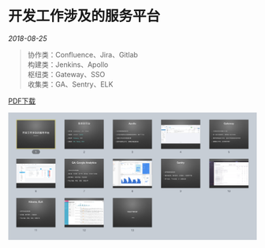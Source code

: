 # 开发工作涉及的服务平台

*2018-08-25*

> 协作类：Confluence、Jira、Gitlab<br>
构建类：Jenkins、Apollo<br>
枢纽类：Gateway、SSO<br>
收集类：GA、Sentry、ELK

[PDF下载](https://fritx.me/data/talk/service-platforms.pdf)

<img src="overview.png">
